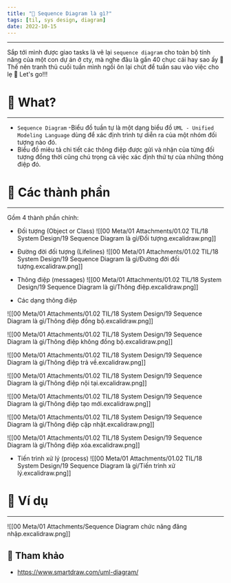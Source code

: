 ```yaml
---
title: "🥦 Sequence Diagram là gì?"
tags: [til, sys design, diagram]
date: 2022-10-15
---
```


---

Sắp tới mình được giao tasks là vẽ lại `sequence diagram` cho toàn bộ tính năng của một con dự án ở cty, mà nghe đâu là gần 40 chục cái hay sao ấy 🤢 Thế nên tranh thủ cuối tuần mình ngồi ôn lại chút để tuần sau vào việc cho lẹ 💪 Let's go!!!

# 🌱 What?
---
- `Sequence Diagram`  -Biểu đồ tuần tự là một dạng biểu đồ `UML - Unified Modeling Language` dùng để xác định trình tự diễn ra của một nhóm đối tượng nào đó.
- Biểu đồ miêu tả chi tiết các thông điệp được gửi và nhận của từng đối tượng đồng thời cũng chú trọng cả việc xác định thứ tự của những thông điệp đó.

# 🌱 Các thành phần
---

Gồm 4 thành phần chính:
- Đối tượng (Object or Class)
![[00 Meta/01 Attachments/01.02 TIL/18 System Design/19 Sequence Diagram là gì/Đối tượng.excalidraw.png]]

- Đường đời đối tượng (Lifelines)
![[00 Meta/01 Attachments/01.02 TIL/18 System Design/19 Sequence Diagram là gì/Đường đời đối tượng.excalidraw.png]]


- Thông điệp (messages)
![[00 Meta/01 Attachments/01.02 TIL/18 System Design/19 Sequence Diagram là gì/Thông điệp.excalidraw.png]]

- Các dạng thông điệp

![[00 Meta/01 Attachments/01.02 TIL/18 System Design/19 Sequence Diagram là gì/Thông điệp đồng bộ.excalidraw.png]]

![[00 Meta/01 Attachments/01.02 TIL/18 System Design/19 Sequence Diagram là gì/Thông điệp không đồng bộ.excalidraw.png]]

![[00 Meta/01 Attachments/01.02 TIL/18 System Design/19 Sequence Diagram là gì/Thông điệp trả về.excalidraw.png]]

![[00 Meta/01 Attachments/01.02 TIL/18 System Design/19 Sequence Diagram là gì/Thông điệp nội tại.excalidraw.png]]

![[00 Meta/01 Attachments/01.02 TIL/18 System Design/19 Sequence Diagram là gì/Thông điệp tạo mới.excalidraw.png]]

![[00 Meta/01 Attachments/01.02 TIL/18 System Design/19 Sequence Diagram là gì/Thông điệp cập nhật.excalidraw.png]]

![[00 Meta/01 Attachments/01.02 TIL/18 System Design/19 Sequence Diagram là gì/Thông điệp xóa.excalidraw.png]]

- Tiến trình xử lý (process)
![[00 Meta/01 Attachments/01.02 TIL/18 System Design/19 Sequence Diagram là gì/Tiến trình xử lý.excalidraw.png]]



# 🌱 Ví dụ
---

![[00 Meta/01 Attachments/Sequence Diagram chức năng đăng nhập.excalidraw.png]]

## 🌱 Tham khảo
- https://www.smartdraw.com/uml-diagram/



